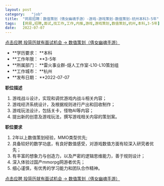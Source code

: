 ```yaml
---
layout:	post
category:	"job"
title:	"网易招聘：数值策划（倩女幽魂手游）-游戏-游戏策划-数值策划-杭州本科3-5年"
tags:	[网易,招聘,面试,找工作,工作,内推,游戏,游戏策划,数值策划,杭州,本科,3-5年]
date:	2022-07-07
---
```


[点击应聘 投简历就有面试机会 -> 数值策划（倩女幽魂手游）](http://mobile.bole.netease.com/bole/boleDetail?id=31055&employeeId=346f03c3cda5f04c&key=all)



- **学历要求： **本科
- **工作年限： **3-5年
- **所属部门： **雷火事业群-燧人工作室-L10-L10策划组
- **工作城市： **杭州
- **发布日期： **2022-07-07



**职位描述**
1. 游戏战斗设计，实现和调优游戏内战斗相关内容；
2. 游戏经济系统设计，及根据规则进行产出和回收制作；
3. 游戏玩法设计，包括关卡，怪物AI等内容；
4. 提出新的创意及游戏玩法，撰写游戏相关内容的策划案。



**职位要求**
1. 2年以上数值策划经验，MMO类型优先;
2. 具备较好的数学功底，有良好数值感受，对游戏数值方面有较深入研究者优先；
3. 有丰富的想象力与创造力，以及严密的逻辑思维能力，善于规则设计；
4. 深入体验过国产mmorpg网游者优先；
5. 细心谨慎，有优秀的学习能力和团队合作精神。



[点击应聘 投简历就有面试机会 -> 数值策划（倩女幽魂手游）](http://mobile.bole.netease.com/bole/boleDetail?id=31055&employeeId=346f03c3cda5f04c&key=all)